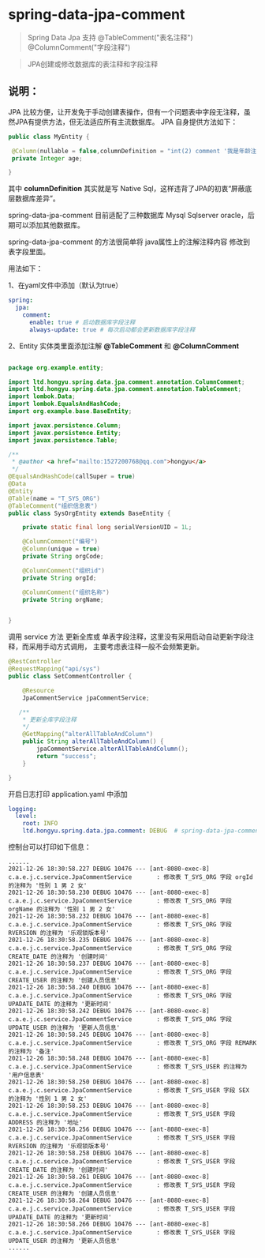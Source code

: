 # spring-data-jpa-comment

> Spring Data Jpa 支持 @TableComment("表名注释") @ColumnComment("字段注释")

> JPA创建或修改数据库的表注释和字段注释

## 说明：

JPA 比较方便，让开发免于手动创建表操作，但有一个问题表中字段无注释，虽然JPA有提供方法，但无法适应所有主流数据库。
JPA 自身提供方法如下：

```java
public class MyEntity {

 @Column(nullable = false,columnDefinition = "int(2) comment '我是年龄注释...'")
 private Integer age;

}
```

其中 **columnDefinition** 其实就是写 Native Sql，这样违背了JPA的初衷“屏蔽底层数据库差异”。

spring-data-jpa-comment 目前适配了三种数据库 Mysql Sqlserver oracle，后期可以添加其他数据库。

spring-data-jpa-comment 的方法很简单将 java属性上的注解注释内容 修改到表字段里面。

用法如下：

1、在yaml文件中添加（默认为true）

```yaml
spring:
  jpa:
    comment:
      enable: true # 启动数据库字段注释
      always-update: true # 每次启动都会更新数据库字段注释
```

2、Entity 实体类里面添加注解 **@TableComment** 和  **@ColumnComment**

```java

package org.example.entity;

import ltd.hongyu.spring.data.jpa.comment.annotation.ColumnComment;
import ltd.hongyu.spring.data.jpa.comment.annotation.TableComment;
import lombok.Data;
import lombok.EqualsAndHashCode;
import org.example.base.BaseEntity;

import javax.persistence.Column;
import javax.persistence.Entity;
import javax.persistence.Table;

/**
 * @author <a href="mailto:1527200768@qq.com">hongyu</a>
 */
@EqualsAndHashCode(callSuper = true)
@Data
@Entity
@Table(name = "T_SYS_ORG")
@TableComment("组织信息表")
public class SysOrgEntity extends BaseEntity {

    private static final long serialVersionUID = 1L;

    @ColumnComment("编号")
    @Column(unique = true)
    private String orgCode;

    @ColumnComment("组织id")
    private String orgId;

    @ColumnComment("组织名称")
    private String orgName;


}
```

调用 service 方法 更新全库或 单表字段注释，这里没有采用启动自动更新字段注释，而采用手动方式调用，
主要考虑表注释一般不会频繁更新。

```java
@RestController
@RequestMapping("api/sys")
public class SetCommentController {

    @Resource
    JpaCommentService jpaCommentService;

   /**
    * 更新全库字段注释
    */
    @GetMapping("alterAllTableAndColumn")
    public String alterAllTableAndColumn() {
        jpaCommentService.alterAllTableAndColumn();
        return "success";
    }

}
```

开启日志打印 application.yaml 中添加

```yaml
logging:
  level:
    root: INFO
    ltd.hongyu.spring.data.jpa.comment: DEBUG  # spring-data-jpa-comment日志打印
```

控制台可以打印如下信息：

```
......
2021-12-26 18:30:58.227 DEBUG 10476 --- [ant-8080-exec-8] c.a.e.j.c.service.JpaCommentService       : 修改表 T_SYS_ORG 字段 orgId 的注释为 '性别 1 男 2 女' 
2021-12-26 18:30:58.230 DEBUG 10476 --- [ant-8080-exec-8] c.a.e.j.c.service.JpaCommentService       : 修改表 T_SYS_ORG 字段 orgName 的注释为 '性别 1 男 2 女'
2021-12-26 18:30:58.232 DEBUG 10476 --- [ant-8080-exec-8] c.a.e.j.c.service.JpaCommentService       : 修改表 T_SYS_ORG 字段 RVERSION 的注释为 '乐观锁版本号'
2021-12-26 18:30:58.235 DEBUG 10476 --- [ant-8080-exec-8] c.a.e.j.c.service.JpaCommentService       : 修改表 T_SYS_ORG 字段 CREATE_DATE 的注释为 '创建时间'
2021-12-26 18:30:58.237 DEBUG 10476 --- [ant-8080-exec-8] c.a.e.j.c.service.JpaCommentService       : 修改表 T_SYS_ORG 字段 CREATE_USER 的注释为 '创建人员信息'
2021-12-26 18:30:58.240 DEBUG 10476 --- [ant-8080-exec-8] c.a.e.j.c.service.JpaCommentService       : 修改表 T_SYS_ORG 字段 UPADATE_DATE 的注释为 '更新时间'
2021-12-26 18:30:58.242 DEBUG 10476 --- [ant-8080-exec-8] c.a.e.j.c.service.JpaCommentService       : 修改表 T_SYS_ORG 字段 UPDATE_USER 的注释为 '更新人员信息'
2021-12-26 18:30:58.245 DEBUG 10476 --- [ant-8080-exec-8] c.a.e.j.c.service.JpaCommentService       : 修改表 T_SYS_ORG 字段 REMARK 的注释为 '备注'
2021-12-26 18:30:58.248 DEBUG 10476 --- [ant-8080-exec-8] c.a.e.j.c.service.JpaCommentService       : 修改表 T_SYS_USER 的注释为 '用户信息表'
2021-12-26 18:30:58.250 DEBUG 10476 --- [ant-8080-exec-8] c.a.e.j.c.service.JpaCommentService       : 修改表 T_SYS_USER 字段 SEX 的注释为 '性别 1 男 2 女'
2021-12-26 18:30:58.253 DEBUG 10476 --- [ant-8080-exec-8] c.a.e.j.c.service.JpaCommentService       : 修改表 T_SYS_USER 字段 ADDRESS 的注释为 '地址'
2021-12-26 18:30:58.256 DEBUG 10476 --- [ant-8080-exec-8] c.a.e.j.c.service.JpaCommentService       : 修改表 T_SYS_USER 字段 RVERSION 的注释为 '乐观锁版本号'
2021-12-26 18:30:58.258 DEBUG 10476 --- [ant-8080-exec-8] c.a.e.j.c.service.JpaCommentService       : 修改表 T_SYS_USER 字段 CREATE_DATE 的注释为 '创建时间'
2021-12-26 18:30:58.261 DEBUG 10476 --- [ant-8080-exec-8] c.a.e.j.c.service.JpaCommentService       : 修改表 T_SYS_USER 字段 CREATE_USER 的注释为 '创建人员信息'
2021-12-26 18:30:58.264 DEBUG 10476 --- [ant-8080-exec-8] c.a.e.j.c.service.JpaCommentService       : 修改表 T_SYS_USER 字段 UPADATE_DATE 的注释为 '更新时间'
2021-12-26 18:30:58.266 DEBUG 10476 --- [ant-8080-exec-8] c.a.e.j.c.service.JpaCommentService       : 修改表 T_SYS_USER 字段 UPDATE_USER 的注释为 '更新人员信息'
......
```